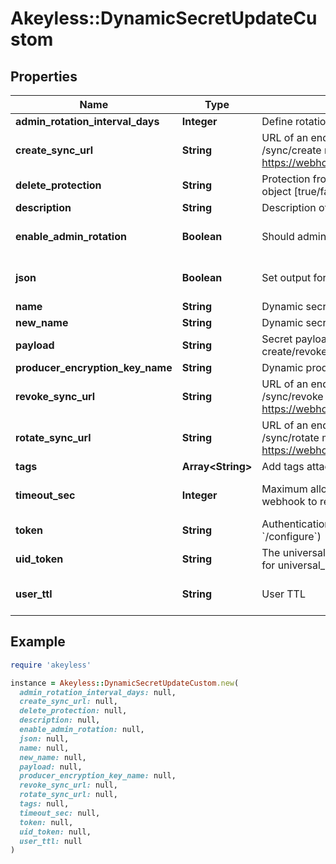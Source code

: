# Akeyless::DynamicSecretUpdateCustom

## Properties

| Name | Type | Description | Notes |
| ---- | ---- | ----------- | ----- |
| **admin_rotation_interval_days** | **Integer** | Define rotation interval in days | [optional] |
| **create_sync_url** | **String** | URL of an endpoint that implements /sync/create method, for example https://webhook.example.com/sync/create |  |
| **delete_protection** | **String** | Protection from accidental deletion of this object [true/false] | [optional] |
| **description** | **String** | Description of the object | [optional] |
| **enable_admin_rotation** | **Boolean** | Should admin credentials be rotated | [optional][default to false] |
| **json** | **Boolean** | Set output format to JSON | [optional][default to false] |
| **name** | **String** | Dynamic secret name |  |
| **new_name** | **String** | Dynamic secret name | [optional] |
| **payload** | **String** | Secret payload to be sent with each create/revoke webhook request | [optional] |
| **producer_encryption_key_name** | **String** | Dynamic producer encryption key | [optional] |
| **revoke_sync_url** | **String** | URL of an endpoint that implements /sync/revoke method, for example https://webhook.example.com/sync/revoke |  |
| **rotate_sync_url** | **String** | URL of an endpoint that implements /sync/rotate method, for example https://webhook.example.com/sync/rotate | [optional] |
| **tags** | **Array&lt;String&gt;** | Add tags attached to this object | [optional] |
| **timeout_sec** | **Integer** | Maximum allowed time in seconds for the webhook to return the results | [optional][default to 60] |
| **token** | **String** | Authentication token (see &#x60;/auth&#x60; and &#x60;/configure&#x60;) | [optional] |
| **uid_token** | **String** | The universal identity token, Required only for universal_identity authentication | [optional] |
| **user_ttl** | **String** | User TTL | [optional][default to &#39;60m&#39;] |

## Example

```ruby
require 'akeyless'

instance = Akeyless::DynamicSecretUpdateCustom.new(
  admin_rotation_interval_days: null,
  create_sync_url: null,
  delete_protection: null,
  description: null,
  enable_admin_rotation: null,
  json: null,
  name: null,
  new_name: null,
  payload: null,
  producer_encryption_key_name: null,
  revoke_sync_url: null,
  rotate_sync_url: null,
  tags: null,
  timeout_sec: null,
  token: null,
  uid_token: null,
  user_ttl: null
)
```

